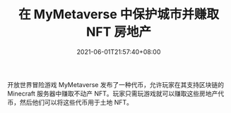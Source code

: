 ﻿---
title: "在 MyMetaverse 中保护城市并赚取 NFT 房地产"
date: 2021-06-01T21:57:40+08:00
lastmod: 2021-06-01T16:45:40+08:00
draft: false
authors: ["Faithful"]
description: "开放世界冒险游戏 MyMetaverse 发布了一种代币，允许玩家在其支持区块链的 Minecraft 服务器中赚取不动产 NFT。玩家只需玩游戏就可以赚取这些房地产代币，然后他们可以将这些代币用于土地 NFT。"
featuredImage: "protect-the-city-and-earn-nft-real-estate-in-mymetaverse.png"
tags: ["Virtual World","虚拟世界","Play to Earn"]
categories: ["news"]
news: ["虚拟世界"]
weight: 
lightgallery: true
pinned: false
recommend: false
recommend1: false
---

开放世界冒险游戏 MyMetaverse 发布了一种代币，允许玩家在其支持区块链的 Minecraft 服务器中赚取不动产 NFT。玩家只需玩游戏就可以赚取这些房地产代币，然后他们可以将这些代币用于土地 NFT。

<!--more-->

